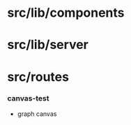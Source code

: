 <!-- DOCUMENT ALL FILES/FOLDERS ADDED -->

# src/lib/components


# src/lib/server


# src/routes

### canvas-test
- graph canvas


